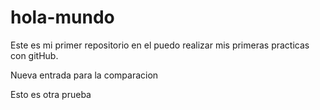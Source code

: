 # hola-mundo
Este es mi primer repositorio en el puedo realizar mis primeras practicas con gitHub.

Nueva entrada para la comparacion

Esto es otra prueba
